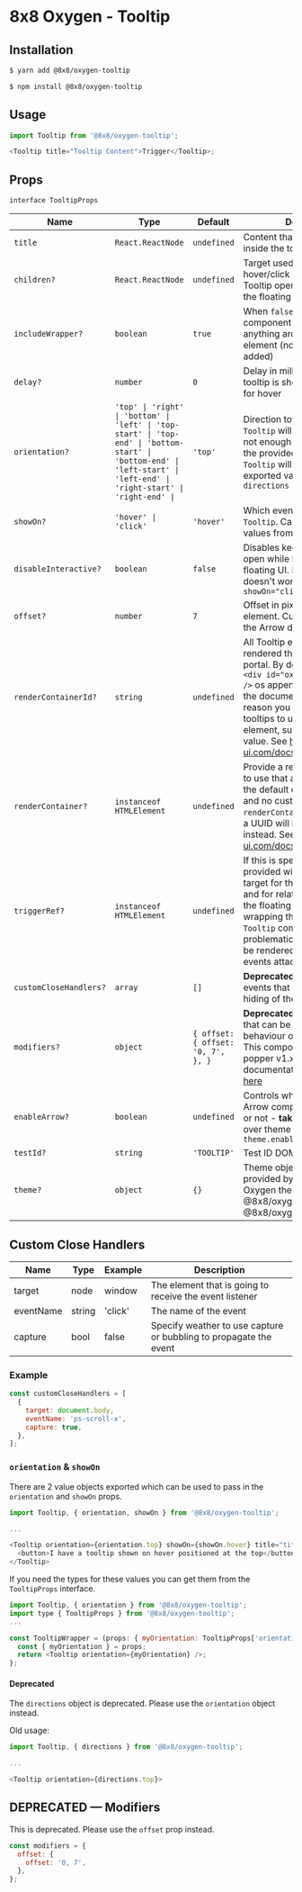 # 8x8 Oxygen - Tooltip

## Installation

```sh
$ yarn add @8x8/oxygen-tooltip
```

```sh
$ npm install @8x8/oxygen-tooltip
```

## Usage

```js
import Tooltip from '@8x8/oxygen-tooltip';

<Tooltip title="Tooltip Content">Trigger</Tooltip>;
```

## Props

`interface TooltipProps`

| Name                   | Type                                                                                                                                                                    | Default                            | Description                                                                                                                                                                                                                                                                                                        |
| ---------------------- | ----------------------------------------------------------------------------------------------------------------------------------------------------------------------- | ---------------------------------- | ------------------------------------------------------------------------------------------------------------------------------------------------------------------------------------------------------------------------------------------------------------------------------------------------------------------ |
| `title`                | `React.ReactNode`                                                                                                                                                       | `undefined`                        | Content that will be placed inside the tooltip                                                                                                                                                                                                                                                                     |
| `children?`            | `React.ReactNode`                                                                                                                                                       | `undefined`                        | Target used to attach hover/click events to trigger the Tooltip open events & position the floating Tooltip against                                                                                                                                                                                                |
| `includeWrapper?`      | `boolean`                                                                                                                                                               | `true`                             | When `false` the `Tooltip` component does not render anything around the target element (no DOM node is added)                                                                                                                                                                                                     |
| `delay?`               | `number`                                                                                                                                                                | `0`                                | Delay in milliseconds until the tooltip is shown. Only applied for hover                                                                                                                                                                                                                                           |
| `orientation?`         | `'top' \| 'right' \| 'bottom' \| 'left' \| 'top-start' \| 'top-end' \| 'bottom-start' \| 'bottom-end' \| 'left-start' \| 'left-end' \| 'right-start' \| 'right-end' \|` | `'top'`                            | Direction towards which the `Tooltip` will be shown. If there's not enough space to render in the provided direction the `Tooltip` will flip. Can use exported values from `directions`                                                                                                                            |
| `showOn?`              | `'hover' \| 'click'`                                                                                                                                                    | `'hover'`                          | Which event shows the `Tooltip`. Can use exported values from `showOnTypes`                                                                                                                                                                                                                                        |
| `disableInteractive?`  | `boolean`                                                                                                                                                               | `false`                            | Disables keeping the Tooltip open while hovering over the floating UI. Note that this doesn't work together with `showOn="click"`                                                                                                                                                                                  |
| `offset?`              | `number`                                                                                                                                                                | `7`                                | Offset in pixels from the target element. Current value matches the Arrow dimension                                                                                                                                                                                                                                |
| `renderContainerId?`   | `string`                                                                                                                                                                | `undefined`                        | All Tooltip elements are rendered through a react-portal. By default the element `<div id="oxygen-tooltip-root" />` os appended in the root of the document. If for some reason you require some tooltips to use a different element, supply a different value. See https://floating-ui.com/docs/FloatingPortal#id |
| `renderContainer?`     | `instanceof HTMLElement`                                                                                                                                                | `undefined`                        | Provide a reference to a node to use that as a root instead of the default one. If this is active and no custom `renderContainerId` is provided, a UUID will be used as `id` instead. See https://floating-ui.com/docs/floatingportal#root                                                                         |
| `triggerRef?`          | `instanceof HTMLElement`                                                                                                                                                | `undefined`                        | If this is specified the reference provided will be used both as target for the hover/click events and for relative positioning of the floating `Tooltip`. Use when wrapping the target with the `Tooltip` component is problematic. Children will still be rendered, but have no events attached to them          |
| `customCloseHandlers?` | `array`                                                                                                                                                                 | `[]`                               | **Deprecated** Array containing events that should trigger the hiding of the tooltip                                                                                                                                                                                                                               |
| `modifiers?`           | `object`                                                                                                                                                                | `{ offset: { offset: '0, 7', }, }` | **Deprecated** Modifier object that can be used to alter the behaviour of the popper library. This component uses react-popper v1.x. The modifiers documentation can be found [here](https://popper.js.org/docs/v1//#modifiers--codeobjectcode)                                                                    |
| `enableArrow?`         | `boolean`                                                                                                                                                               | `undefined`                        | Controls whether the tooltip Arrow component is displayed or not - **takes precedence** over theme config `theme.enableArrow`                                                                                                                                                                                      |
| `testId?`              | `string`                                                                                                                                                                | `'TOOLTIP'`                        | Test ID DOM attribute value                                                                                                                                                                                                                                                                                        |
| `theme?`               | `object`                                                                                                                                                                | `{}`                               | Theme object, default value provided by the internal Oxygen theme provider via @8x8/oxygen-config and @8x8/oxygen-constants                                                                                                                                                                                        |

## Custom Close Handlers

| Name      | Type   | Example | Description                                                       |
| --------- | ------ | ------- | ----------------------------------------------------------------- |
| target    | node   | window  | The element that is going to receive the event listener           |
| eventName | string | 'click' | The name of the event                                             |
| capture   | bool   | false   | Specify weather to use capture or bubbling to propagate the event |

### Example

```js
const customCloseHandlers = [
  {
    target: document.body,
    eventName: 'ps-scroll-x',
    capture: true,
  },
];
```

### `orientation` & `showOn`

There are 2 value objects exported which can be used to pass in the `orientation` and `showOn` props.

```js
import Tooltip, { orientation, showOn } from '@8x8/oxygen-tooltip';

...

<Tooltip orientation={orientation.top} showOn={showOn.hover} title="title">
  <button>I have a tooltip shown on hover positioned at the top</button>
</Tooltip>
```

If you need the types for these values you can get them from the `TooltipProps` interface.

```js
import Tooltip, { orientation } from '@8x8/oxygen-tooltip';
import type { TooltipProps } from '@8x8/oxygen-tooltip';
...

const TooltipWrapper = (props: { myOrientation: TooltipProps['orientation'] }) => {
  const { myOrientation } = props;
  return <Tooltip orientation={myOrientation} />;
};

```

#### Deprecated

The `directions` object is deprecated. Please use the `orientation` object instead.

Old usage:

```js
import Tooltip, { directions } from '@8x8/oxygen-tooltip';

...

<Tooltip orientation={directions.top}>
```

## DEPRECATED — Modifiers

This is deprecated. Please use the `offset` prop instead.

```js
const modifiers = {
  offset: {
    offset: '0, 7',
  },
};
```
